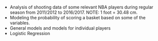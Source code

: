 + Analysis of shooting data of some relevant NBA players during regular season from 2011/2012 to 2016/2017. NOTE: 1 foot = 30.48 cm. 
+ Modeling the probability of scoring a basket based on some of the variables.
+ General models and models for individual players
+ Logistic Regression
